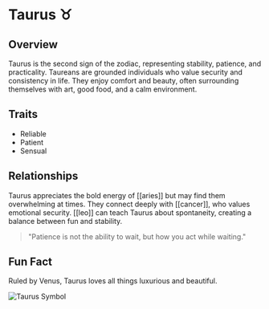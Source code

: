 # Taurus ♉

## Overview
Taurus is the second sign of the zodiac, representing stability, patience, and practicality. Taureans are grounded individuals who value security and consistency in life. They enjoy comfort and beauty, often surrounding themselves with art, good food, and a calm environment.

## Traits
- Reliable
- Patient
- Sensual

## Relationships
Taurus appreciates the bold energy of [[aries]] but may find them overwhelming at times. They connect deeply with [[cancer]], who values emotional security. [[leo]] can teach Taurus about spontaneity, creating a balance between fun and stability.

> "Patience is not the ability to wait, but how you act while waiting."

## Fun Fact
Ruled by Venus, Taurus loves all things luxurious and beautiful.

![Taurus Symbol](https://www.yourtango.com/sites/default/files/2020/800px-Taurus.svg.png)
